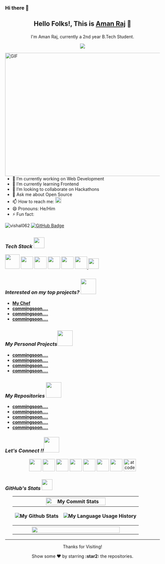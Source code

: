 ###  Hi there 👋 


## <p align="center"> **Hello Folks!, This is** [**Aman Raj**](https://amanrajiit.github.io/) :wave: </p>

<div>
<p align="center"> I'm Aman Raj, currently a 2nd year B.Tech Student. </p>
<p align="center"> <img src="https://readme-typing-svg.herokuapp.com?font=Roboto&color=%2350CA10&size=25&center=true&vCenter=true&width=850&height=30&lines=An+enthusiast+frontend+web+developer.;A+competitive+programmer+(coder).+;Enthusiast+to+learn+new+skills.;A+quick+learner+to+develop+new+skills."/></p>
</div>

<img align="right" alt="GIF" src="https://github.com/abhisheknaiidu/abhisheknaiidu/blob/master/code.gif?raw=true" width="510" height="400" />
<p align="left">

- 🔭 I’m currently working on Web Development <br />    
- 🌱 I’m currently learning Frontend     <br />
- 👯 I’m looking to collaborate on Hackathons    <br />
- 💬 Ask me about Open Source       <br />
- 📫 How to reach me: <a href="mailto:raj.academic8@gmail.com"><img width="20" src="https://cdn-icons-png.flaticon.com/512/281/281769.png"/></a>   <br />
- 😄 Pronouns: He/Him    <br />
- ⚡ Fun fact:    <br />
</p>

<p align="left"> <img src="https://komarev.com/ghpvc/?username=amanraj-iit&label=Profile%20views&color=0e75b6&style=flat" alt="vishal062" />
<a href="https://github.com/amanraj-iit?tab=followers"><img src="https://img.shields.io/github/followers/amanraj-iit?label=Followers&style=social" alt="GitHub Badge"></a>
</p>


<h2 align="center"> <h3><i>Tech Stack <img src="https://camo.githubusercontent.com/beb64ff21c883e318e4f5db5231c2ba4175705bea1c9249e82a41ab375db4f75/68747470733a2f2f6d65646961322e67697068792e636f6d2f6d656469612f51737347456d706b79454f684243623765312f67697068792e6769663f6369643d656366303565343761306e336769316266716e74716d6f62386739616964316f796a327772336473336d67373030626c267269643d67697068792e676966" width="35"/></i></h3>
</h2>


<div align="left">
  <a href="https://en.wikipedia.org/wiki/C_(programming_language)"><img width="47" src="https://cdn.iconscout.com/icon/free/png-256/c-57-1175191.png"/></a> 
  <a href="https://en.wikipedia.org/wiki/C%2B%2B"><img width="40" src="https://upload.wikimedia.org/wikipedia/commons/thumb/1/18/ISO_C%2B%2B_Logo.svg/1822px-ISO_C%2B%2B_Logo.svg.png"/></a>
  <a href="https://en.wikipedia.org/wiki/Python_(programming_language)"><img width="40" src="https://upload.wikimedia.org/wikipedia/commons/thumb/c/c3/Python-logo-notext.svg/1024px-Python-logo-notext.svg.png"/></a>
  <a href="https://en.wikipedia.org/wiki/Visual_Studio_Code"><img width="40" src="https://upload.wikimedia.org/wikipedia/commons/9/9a/Visual_Studio_Code_1.35_icon.svg"/></a>
<!-- 
<img width="45" src=""/><img width="45" src=""/><img width="45" src=""/> -->
<!--  <a href="https://en.wikipedia.org/wiki/Sublime_Text"><img width="40" src="https://avatars.githubusercontent.com/u/684879?s=400&v=4"/></a> -->
  <a href="https://en.wikipedia.org/wiki/HTML"><img width="40" src="https://cdn-icons-png.flaticon.com/512/1216/1216733.png"/></a>
  <a href="https://en.wikipedia.org/wiki/CSSL"><img width="40" src="https://upload.wikimedia.org/wikipedia/commons/thumb/6/62/CSS3_logo.svg/240px-CSS3_logo.svg.png"/>
  <a href="https://en.wikipedia.org/wiki/JavaScript"><img width="34.5" src="https://upload.wikimedia.org/wikipedia/commons/thumb/d/d4/Javascript-shield.svg/1200px-Javascript-shield.svg.png"/></a>
<!--   <img width="40" src="https://raw.githubusercontent.com/gilbarbara/logos/master/logos/javascript.svg"/>   -->
<!--  <a href="https://en.wikipedia.org/wiki/Bootstrap_(front-end_framework)"><img width="40" src="https://raw.githubusercontent.com/gilbarbara/logos/master/logos/bootstrap.svg"/></a>
  <a href="https://en.wikipedia.org/wiki/React_(JavaScript_library)"><img width="40" src="https://cdn.worldvectorlogo.com/logos/react-1.svg"/></a>
  <a href="https://en.wikipedia.org/wiki/Node.js"><img width="40" src="https://cdn.worldvectorlogo.com/logos/nodejs-icon.svg"/></a>
  <a href="https://en.wikipedia.org/wiki/Bootstrap_(front-end_framework)"><img width="40" src="https://raw.githubusercontent.com/gilbarbara/logos/master/logos/bootstrap.svg"/></a>
    <a href="https://www.mongodb.com/"><img width="45" src="https://cdn.worldvectorlogo.com/logos/mongodb-icon-1.svg"/></a>
    <a href="https://www.mysql.com/"><img width="55" src="https://cdn.freebiesupply.com/logos/large/2x/mysql-logo-png-transparent.png"/></a>
  <a href="https://en.wikipedia.org/wiki/Git"><img width="40" src="https://upload.wikimedia.org/wikipedia/commons/thumb/3/3f/Git_icon.svg/1024px-Git_icon.svg.png"/></a>
    <a href="https://cloud.google.com/"><img width="40" src="https://camo.githubusercontent.com/582944f6627732531ce1a2e20ad43538d1896e16a5f159ea28fd137dbb8e798a/68747470733a2f2f7777772e766563746f726c6f676f2e7a6f6e652f6c6f676f732f676f6f676c655f636c6f75642f676f6f676c655f636c6f75642d69636f6e2e737667"/></a>
  <a href="https://en.wikipedia.org/wiki/Arduino_Uno"><img width="40" src="https://upload.wikimedia.org/wikipedia/commons/thumb/e/e0/ArduinoLogo_%C2%AE.svg/2560px-ArduinoLogo_%C2%AE.svg.png"/></a> 

<!--   <img width="45" src="https://webuilddatabases.com/wp-content/uploads/2015/03/mysql-icon-250x314.png"/> -->
<!--  <a href="https://www.djangoproject.com/"><img width="45" src="https://raw.githubusercontent.com/devicons/devicon/master/icons/django/django-original.svg"/></a> -->
<!--  <a href="https://en.wikipedia.org/wiki/Webots"><img width="100" src="https://www.downloadclipart.net/large/transparent-ladybug-file-png.png"/></a>  -->
</div> 



  
## <h3><i>Interested on my top projects? <img src="https://media2.giphy.com/media/dqOQq1ToYzf8fWODSb/giphy.gif" width="50" /></i></h3>
  
- [**My Chef**](https://devfolio.co/submissions/) 
- [**commingsoon....**](https://github.com/)
- [**commingsoon....**](https://github.com/amanraj-iit/Line-Follower)
- [**commingsoon....**](https://github.com/amanraj-iit/Path-Planning-Robot) 
    
    
  
## <h3><i>My Personal Projects<img src="https://media2.giphy.com/media/dqOQq1ToYzf8fWODSb/giphy.gif" width="50" /></i></h3>
- [**commingsoon....**](https://amanraj-iit.github.io/Image-Editor-Project/)
- [**commingsoon....**](https://amanraj-iit.github.io/calculator/)
- [**commingsoon....**](https://amanraj-iit.github.io/tools/)
- [**commingsoon....**](https://amanraj-iit.github.io/Team-Kalpana-/)
  
    
## <h3><i>My Repositories <img src="https://media2.giphy.com/media/dqOQq1ToYzf8fWODSb/giphy.gif" width="50" /></i></h3>
- [**commingsoon....**](https://github.com/amanraj-iit/Image-Editor-Project)
- [**commingsoon....**](https://github.com/amanraj-iit/Codeforces-Problem-Solutions)
- [**commingsoon....**](https://github.com/amanraj-iit/Personal-Projects)
- [**commingsoon....**](https://github.com/amanraj-iit/amanraj-iit.github.io)
- [**commingsoon....**](https://github.com/amanraj-iit/amanraj-iit)

    
<h3><i>Let's Connect !!<img src="https://media2.giphy.com/media/dqOQq1ToYzf8fWODSb/giphy.gif" width="50" /></i></h3>
<div align="center">
  
  <a href="http://www.twitter.com/commingsoon...."><img width="40" src="https://raw.githubusercontent.com/rahuldkjain/github-profile-readme-generator/master/src/images/icons/Social/twitter.svg"/></a>
  <a href="mailto:raj.academic8@gmail.com"><img width="40" src="https://cdn-icons-png.flaticon.com/512/281/281769.png"/></a>
  <a href="https://www.linkedin.com/in/commingsoon..../"><img width="40" src="https://upload.wikimedia.org/wikipedia/commons/thumb/8/81/LinkedIn_icon.svg/150px-LinkedIn_icon.svg.png"/></a>
  <a href="https://www.instagram.com/commingsoon.../"><img width="40" src="https://raw.githubusercontent.com/rahuldkjain/github-profile-readme-generator/master/src/images/icons/Social/instagram.svg"/></a>
  <a href="https://www.facebook.com/profile.php?id=comming soon..."><img width="40" src="https://raw.githubusercontent.com/rahuldkjain/github-profile-readme-generator/master/src/images/icons/Social/facebook.svg"/></a>
  <a href="https://codeforces.com/profile/comming soon..."><img width="40" src="https://cdn.iconscout.com/icon/free/png-256/code-forces-3521352-2944796.png"/></a>
  <a href="https://codechef.com/users/commingsoon..."><img width="40" src="https://avatars1.githubusercontent.com/u/11960354?s=460&v=4"/></a>
  <a href="https://atcoder.jp/users/commingsoon..."><img width="40" src="https://i.ibb.co/n3Brz1V/atcoder-removebg-preview.png" alt="atcoder-removebg-preview" border="0"></a>
 <!-- <p align="left"> <a href="https://www.gnu.org/software/bash/" target="_blank"> <img src="https://www.vectorlogo.zone/logos/gnu_bash/gnu_bash-icon.svg" alt="bash" width="40" height="40"/> </a> 
  <a href="https://www.cprogramming.com/" target="_blank"> <img src="https://raw.githubusercontent.com/devicons/devicon/master/icons/c/c-original.svg" alt="c" width="40" height="40"/> </a> 
  <a href="https://www.w3schools.com/cpp/" target="_blank"> <img src="https://raw.githubusercontent.com/devicons/devicon/master/icons/cplusplus/cplusplus-original.svg" alt="cplusplus" width="40" height="40"/> </a> 
  <a href="https://www.w3schools.com/css/" target="_blank"> <img src="https://raw.githubusercontent.com/devicons/devicon/master/icons/css3/css3-original-wordmark.svg" alt="css3" width="40" height="40"/> </a> 
  <a href="https://firebase.google.com/" target="_blank"> <img src="https://www.vectorlogo.zone/logos/firebase/firebase-icon.svg" alt="firebase" width="40" height="40"/> </a> 
  <a href="https://flutter.dev" target="_blank"> <img src="https://www.vectorlogo.zone/logos/flutterio/flutterio-icon.svg" alt="flutter" width="40" height="40"/> </a> 
  <a href="https://git-scm.com/" target="_blank"> <img src="https://www.vectorlogo.zone/logos/git-scm/git-scm-icon.svg" alt="git" width="40" height="40"/> </a> 
  <a href="https://heroku.com" target="_blank"> <img src="https://www.vectorlogo.zone/logos/heroku/heroku-icon.svg" alt="heroku" width="40" height="40"/> </a> 
  <a href="https://www.w3.org/html/" target="_blank"> <img src="https://raw.githubusercontent.com/devicons/devicon/master/icons/html5/html5-original-wordmark.svg" alt="html5" width="40" height="40"/> </a> 
  <a href="https://developer.mozilla.org/en-US/docs/Web/JavaScript" target="_blank"> <img src="https://raw.githubusercontent.com/devicons/devicon/master/icons/javascript/javascript-original.svg" alt="javascript" width="40" height="40"/> </a> 
  <a href="https://jekyllrb.com/" target="_blank"> <img src="https://www.vectorlogo.zone/logos/jekyllrb/jekyllrb-icon.svg" alt="jekyll" width="40" height="40"/> </a> 
  <a href="https://www.linux.org/" target="_blank"> <img src="https://raw.githubusercontent.com/devicons/devicon/master/icons/linux/linux-original.svg" alt="linux" width="40" height="40"/> </a> 
  <a href="https://www.photoshop.com/en" target="_blank"> <img src="https://raw.githubusercontent.com/devicons/devicon/master/icons/photoshop/photoshop-line.svg" alt="photoshop" width="40" height="40"/> </a> 
  <a href="https://postman.com" target="_blank"> <img src="https://www.vectorlogo.zone/logos/getpostman/getpostman-icon.svg" alt="postman" width="40" height="40"/> </a> 
  <a href="https://www.python.org" target="_blank"> <img src="https://raw.githubusercontent.com/devicons/devicon/master/icons/python/python-original.svg" alt="python" width="40" height="40"/> </a> 
  <a href="https://www.rust-lang.org" target="_blank"> <img src="https://raw.githubusercontent.com/devicons/devicon/master/icons/rust/rust-plain.svg" alt="rust" width="40" height="40"/> </a> 
  <a href="https://svelte.dev" target="_blank"> <img src="https://upload.wikimedia.org/wikipedia/commons/1/1b/Svelte_Logo.svg" alt="svelte" width="40" height="40"/> </a> 
  <a href="https://www.adobe.com/products/xd.html" target="_blank"> <img src="https://cdn.worldvectorlogo.com/logos/adobe-xd.svg" alt="xd" width="40" height="40"/> </a> 
</p>  -->



<!--   <a href="mailto: raj.academic8@gmail.com"><img width="40" src="https://cdn-icons-png.flaticon.com/512/281/281769.png"/></a>
  <a href="mailto: raj.academic8@gmail.com"><img width="40" src="https://i.pinimg.com/originals/c5/d9/fc/c5d9fc1e18bcf039f464c2ab6cfb3eb6.jpg"/></a> -->
  
</div>

<!-- ## <h3><i>Let's Connect !!<img src="https://raw.githubusercontent.com/ShahriarShafin/ShahriarShafin/main/Assets/handshake.gif" width="100" /></i></h3>
- Coding Profiles : 
  - [**Codeforces**](https://codeforces.com/profile/*****)
  - [**Codechef**](https://www.codechef.com/users/*****)
  - [**At-Coder**](https://atcoder.jp/users/*****)
- [**Linkedin**](https://www.linkedin.com/in/aman-raj-5a348518a/) -->
  
  
<h3><i>GitHub's Stats <img src="https://camo.githubusercontent.com/f11b92476ee793cfe97f20e0564ab552bd9bd670179d7b6772c59bb4d3218ca6/68747470733a2f2f692e70696e696d672e636f6d2f6f726967696e616c732f36352f63342f66342f36356334663435323537316265313236316539633632336637646134383861632e676966" width="35"/></i></h3> 
<ul align="center">
  
  <table>
    <tr>
      <th colspan="2"  style="overflow:hidden;"><img align="center" width=70% src="https://github-readme-streak-stats.herokuapp.com/?user=amanraj-iit&show_icons=true&theme=radical&hide_border=true" alt="My Commit Stats" />
      </th>
    </tr>
<tr>
  <th  style="overflow:hidden;">
  <img src="https://github-readme-stats.vercel.app/api?username=amanraj-iit&show_icons=true&theme=radical&hide_border=true" alt="My Github Stats"/></th>
  <th  style="overflow:hidden;">
    <p><img src="https://github-readme-stats.vercel.app/api/top-langs/?username=amanraj-iit&show_icons=true&theme=radical&hide_border=true&layout=compact" alt="My Language Usage History"/></p></th>
</tr>
   <tr>
     <th colspan="2" style="overflow:hidden;">
       <img width=85% src="https://github-profile-summary-cards.vercel.app/api/cards/profile-details?username=amanraj-iit&theme=monokai"/>
     </th>
    </tr>
  </table>
 </ul>

   
---

<p align="center">
<p align="center">Thanks for Visiting!</p>
<p align="center">Show some ❤️ by starring <b>:star2:</b> the repositories.</p>
</p>
